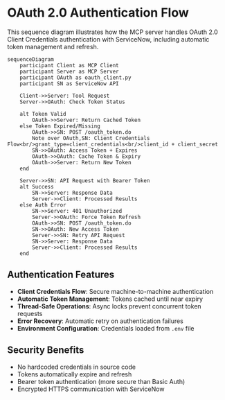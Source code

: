 # OAuth 2.0 Authentication Flow

This sequence diagram illustrates how the MCP server handles OAuth 2.0 Client Credentials authentication with ServiceNow, including automatic token management and refresh.

```mermaid
sequenceDiagram
    participant Client as MCP Client
    participant Server as MCP Server
    participant OAuth as oauth_client.py
    participant SN as ServiceNow API
    
    Client->>Server: Tool Request
    Server->>OAuth: Check Token Status
    
    alt Token Valid
        OAuth->>Server: Return Cached Token
    else Token Expired/Missing
        OAuth->>SN: POST /oauth_token.do
        Note over OAuth,SN: Client Credentials Flow<br/>grant_type=client_credentials<br/>client_id + client_secret
        SN->>OAuth: Access Token + Expires
        OAuth->>OAuth: Cache Token & Expiry
        OAuth->>Server: Return New Token
    end
    
    Server->>SN: API Request with Bearer Token
    alt Success
        SN->>Server: Response Data
        Server->>Client: Processed Results
    else Auth Error
        SN->>Server: 401 Unauthorized
        Server->>OAuth: Force Token Refresh
        OAuth->>SN: POST /oauth_token.do
        SN->>OAuth: New Access Token
        Server->>SN: Retry API Request
        SN->>Server: Response Data
        Server->>Client: Processed Results
    end
```

## Authentication Features

- **Client Credentials Flow**: Secure machine-to-machine authentication
- **Automatic Token Management**: Tokens cached until near expiry
- **Thread-Safe Operations**: Async locks prevent concurrent token requests
- **Error Recovery**: Automatic retry on authentication failures
- **Environment Configuration**: Credentials loaded from `.env` file

## Security Benefits

- No hardcoded credentials in source code
- Tokens automatically expire and refresh
- Bearer token authentication (more secure than Basic Auth)
- Encrypted HTTPS communication with ServiceNow